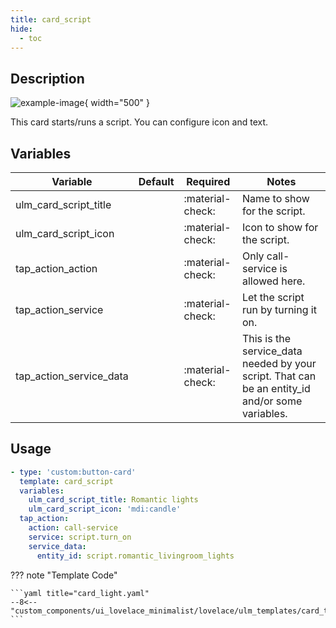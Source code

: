 ```yaml
---
title: card_script
hide:
  - toc
---
```

<!-- markdownlint-disable MD046 -->

## Description

![example-image](../../assets/img/ulm_cards/card_script.png){ width="500" }

This card starts/runs a script. You can configure icon and text.

## Variables

| Variable | Default | Required         | Notes             |
|----------|---------|------------------|-------------------|
| ulm_card_script_title     |         | :material-check: | Name to show for the script. |
|ulm_card_script_icon|   | :material-check: | Icon to show for the script. |
|tap_action_action|   | :material-check: | Only call-service is allowed here. |
|tap_action_service|   | :material-check: | Let the script run by turning it on. |
|tap_action_service_data|   | :material-check: | This is the service_data needed by your script. That can be an entity_id and/or some variables. |

## Usage

```yaml
- type: 'custom:button-card'
  template: card_script
  variables:
    ulm_card_script_title: Romantic lights
    ulm_card_script_icon: 'mdi:candle'
  tap_action:
    action: call-service
    service: script.turn_on
    service_data:
      entity_id: script.romantic_livingroom_lights
```

??? note "Template Code"

    ```yaml title="card_light.yaml"
    --8<-- "custom_components/ui_lovelace_minimalist/lovelace/ulm_templates/card_templates/cards/card_script.yaml"
    ```
